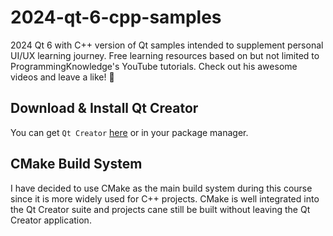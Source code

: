 # 2024-qt-6-cpp-samples

2024 Qt 6 with C++ version of Qt samples intended to supplement personal UI/UX learning journey. Free learning resources based on but not limited to ProgrammingKnowledge's YouTube tutorials. Check out his awesome videos and leave a like! 🚀

## Download & Install Qt Creator

You can get `Qt Creator` [here](https://www.qt.io/download) or in your package manager.


## CMake Build System

I have decided to use CMake as the main build system during this course since it is more widely used for C++ projects.
CMake is well integrated into the Qt Creator suite and projects cane still be built without leaving the Qt Creator application.
